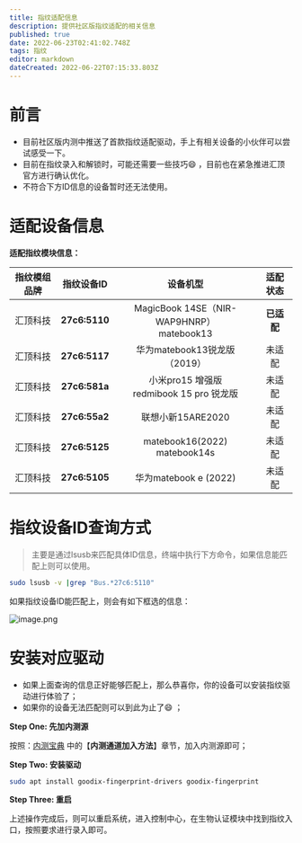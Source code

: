 ```yaml
---
title: 指纹适配信息
description: 提供社区版指纹适配的相关信息
published: true
date: 2022-06-23T02:41:02.748Z
tags: 指纹
editor: markdown
dateCreated: 2022-06-22T07:15:33.803Z
---
```


# 前言

- 目前社区版内测中推送了首款指纹适配驱动，手上有相关设备的小伙伴可以尝试感受一下。
- 目前在指纹录入和解锁时，可能还需要一些技巧😄 ，目前也在紧急推进汇顶官方进行确认优化。
- 不符合下方ID信息的设备暂时还无法使用。

# 适配设备信息

**适配指纹模块信息：**

| 指纹模组品牌 |     指纹设备ID     |               设备机型               |适配状态|
| :----------: | :-----------------: | :----------------------------------: |:----------------------------------:
|   汇顶科技   | **27c6:5110** | MagicBook 14SE（NIR-WAP9HNRP）<br />matebook13 |**已适配**|
|   汇顶科技   | **27c6:5117** | 华为matebook13锐龙版（2019） |未适配|
|   汇顶科技   | **27c6:581a** | 小米pro15 增强版 <br />redmibook 15 pro 锐龙版 |未适配|
|   汇顶科技   | **27c6:55a2** | 联想小新15ARE2020 |未适配|
|   汇顶科技   | **27c6:5125** | matebook16(2022)<br />matebook14s|未适配|
|   汇顶科技   |   **27c6:5105**  | 华为matebook e (2022)         |未适配




# 指纹设备ID查询方式

> 主要是通过lsusb来匹配具体ID信息，终端中执行下方命令，如果信息能匹配上则可以使用。

```bash
sudo lsusb -v |grep "Bus.*27c6:5110"
```

如果指纹设备ID能匹配上，则会有如下框选的信息：

![image.png](https://storage.deepin.org/thread/202206221439442879_image.png)

# 安装对应驱动

- 如果上面查询的信息正好能够匹配上，那么恭喜你，你的设备可以安装指纹驱动进行体验了；
- 如果你的设备无法匹配则可以到此为止了😄 ；

**Step One: 先加内测源**

按照：[内测宝典](https://shimo.im/docs/gvVqRVpeE1Pu0qyP) 中的【**内测通道加入方法**】章节，加入内测源即可；

**Step Two: 安装驱动**

```bash
sudo apt install goodix-fingerprint-drivers goodix-fingerprint
```

**Step Three: 重启**

上述操作完成后，则可以重启系统，进入控制中心，在生物认证模块中找到指纹入口，按照要求进行录入即可。